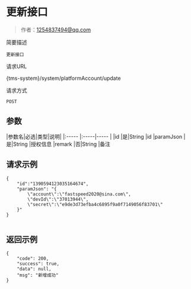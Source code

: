 # 更新接口

> 作者：1254837494@qq.com

简要描述

    更新接口

请求URL

   {tms-system}/system/platformAccount/update

请求方式

    POST

## 参数

|参数名|必选|类型|说明|
|:-----  |:-----|-----                  |
|id |是|String   |id
|paramJson |是|String   |授权信息
|remark |否|String  |备注



## 请求示例 

``` 
{
    "id":"1390594123035164674",
    "paramJson": "{
        \"account\":\"fastspeed2020@sina.com\",
	    \"devId\":\"37013944\",
		\"secret\":\"e9de3d73efba4c6895f9a0f7149056f83701\"
    }"
}
 
```

## 返回示例 

``` 
{
    "code": 200,
    "success": true,
    "data": null,
    "msg": "新增成功"
}
```